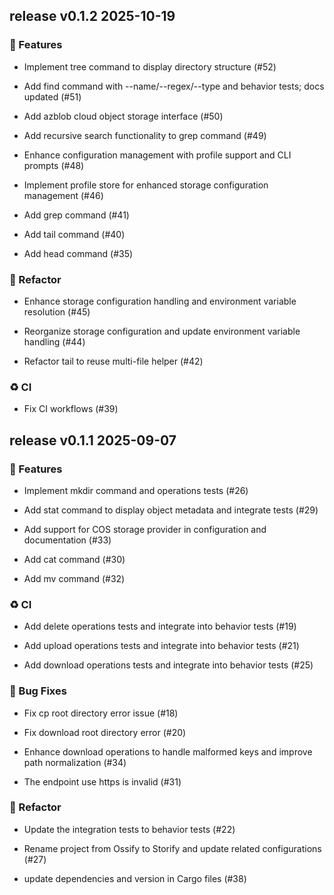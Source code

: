 ## release v0.1.2 2025-10-19

### 🚀 Features

- Implement tree command to display directory structure (#52)

- Add find command with --name/--regex/--type and behavior tests; docs updated (#51)

- Add azblob cloud object storage interface (#50)

- Add recursive search functionality to grep command (#49)

- Enhance configuration management with profile support and CLI prompts (#48)

- Implement profile store for enhanced storage configuration management (#46)

- Add grep command (#41)

- Add tail command (#40)

- Add head command (#35)

### 🚜 Refactor

- Enhance storage configuration handling and environment variable resolution (#45)

- Reorganize storage configuration and update environment variable handling (#44)

- Refactor tail to reuse multi-file helper (#42)

### ♻️ CI 

- Fix CI workflows (#39)

## release v0.1.1 2025-09-07

### 🚀 Features

- Implement mkdir command and operations tests (#26)

- Add stat command to display object metadata and integrate tests (#29)

- Add support for COS storage provider in configuration and documentation (#33)

- Add cat command (#30)

- Add mv command (#32)

### ♻️ CI 

- Add delete operations tests and integrate into behavior tests (#19)

- Add upload operations tests and integrate into behavior tests (#21)

- Add download operations tests and integrate into behavior tests (#25)

### 🐛 Bug Fixes

- Fix cp root directory error issue (#18)

- Fix download root directory error (#20)

- Enhance download operations to handle malformed keys and improve path normalization (#34)

- The endpoint use https is invalid (#31)

### 🚜 Refactor

- Update the integration tests  to behavior tests (#22)

- Rename project from Ossify to Storify and update related configurations (#27)

- update dependencies and version in Cargo files (#38)